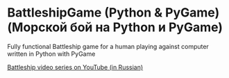# BattleshipGame (Python & PyGame) (Морской бой на Python и PyGame)
Fully functional Battleship game for a human playing against computer written in Python with PyGame

[Battleship video series on YouTube (in Russian)](https://www.youtube.com/playlist?list=PLn9_BS5G-UgruEeGmqgBTGtE0oN2nqBhL)
